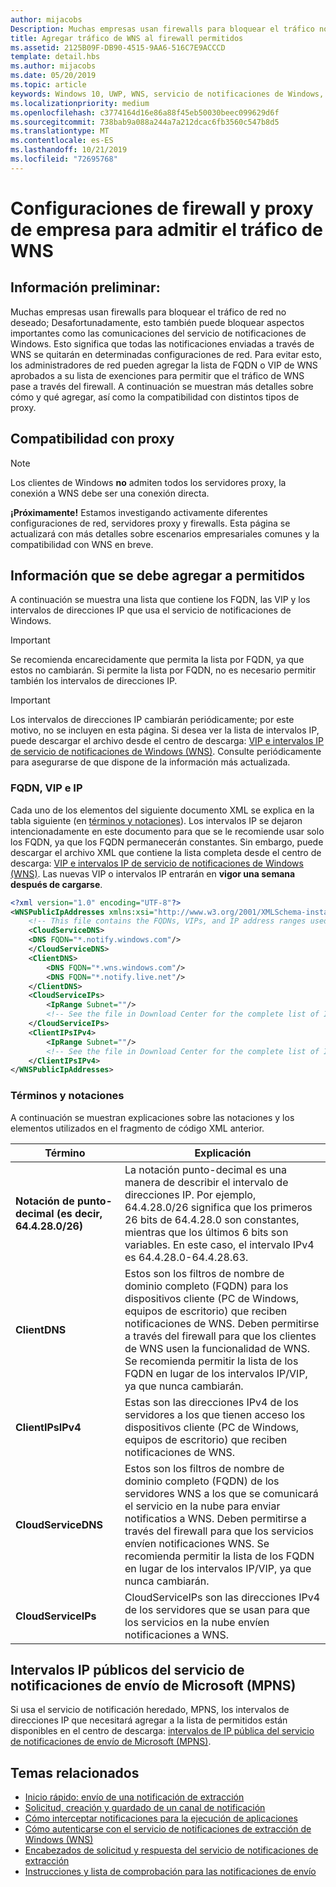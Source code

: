```yaml
---
author: mijacobs
Description: Muchas empresas usan firewalls para bloquear el tráfico no deseado. Este documento describe cómo permitir que el tráfico de WNS pase a través de firewalls.
title: Agregar tráfico de WNS al firewall permitidos
ms.assetid: 2125B09F-DB90-4515-9AA6-516C7E9ACCCD
template: detail.hbs
ms.author: mijacobs
ms.date: 05/20/2019
ms.topic: article
keywords: Windows 10, UWP, WNS, servicio de notificaciones de Windows, notificación, Windows, firewall, solución de problemas, IP, tráfico, empresa, red, IPv4, VIP, FQDN, dirección IP pública
ms.localizationpriority: medium
ms.openlocfilehash: c3774164d16e86a88f45eb50030beec099629d6f
ms.sourcegitcommit: 738bab9a088a244a7a212dcac6fb3560c547b8d5
ms.translationtype: MT
ms.contentlocale: es-ES
ms.lasthandoff: 10/21/2019
ms.locfileid: "72695768"
---
```

# <a name="enterprise-firewall-and-proxy-configurations-to-support-wns-traffic"></a>Configuraciones de firewall y proxy de empresa para admitir el tráfico de WNS

## <a name="background"></a>Información preliminar:
Muchas empresas usan firewalls para bloquear el tráfico de red no deseado; Desafortunadamente, esto también puede bloquear aspectos importantes como las comunicaciones del servicio de notificaciones de Windows. Esto significa que todas las notificaciones enviadas a través de WNS se quitarán en determinadas configuraciones de red. Para evitar esto, los administradores de red pueden agregar la lista de FQDN o VIP de WNS aprobados a su lista de exenciones para permitir que el tráfico de WNS pase a través del firewall. A continuación se muestran más detalles sobre cómo y qué agregar, así como la compatibilidad con distintos tipos de proxy.

## <a name="proxy-support"></a>Compatibilidad con proxy

> [!Note]
> Los clientes de Windows **no** admiten todos los servidores proxy, la conexión a WNS debe ser una conexión directa.

**¡Próximamente!** Estamos investigando activamente diferentes configuraciones de red, servidores proxy y firewalls. Esta página se actualizará con más detalles sobre escenarios empresariales comunes y la compatibilidad con WNS en breve.


## <a name="what-information-should-be-added-to-the-allowlist"></a>Información que se debe agregar a permitidos
A continuación se muestra una lista que contiene los FQDN, las VIP y los intervalos de direcciones IP que usa el servicio de notificaciones de Windows. 

> [!IMPORTANT]
> Se recomienda encarecidamente que permita la lista por FQDN, ya que estos no cambiarán. Si permite la lista por FQDN, no es necesario permitir también los intervalos de direcciones IP.

> [!IMPORTANT]
> Los intervalos de direcciones IP cambiarán periódicamente; por este motivo, no se incluyen en esta página. Si desea ver la lista de intervalos IP, puede descargar el archivo desde el centro de descarga: [VIP e intervalos IP de servicio de notificaciones de Windows (WNS)](https://www.microsoft.com/download/details.aspx?id=44238). Consulte periódicamente para asegurarse de que dispone de la información más actualizada. 


### <a name="fqdns-vips-and-ips"></a>FQDN, VIP e IP
Cada uno de los elementos del siguiente documento XML se explica en la tabla siguiente (en [términos y notaciones](#terms-and-notations)). Los intervalos IP se dejaron intencionadamente en este documento para que se le recomiende usar solo los FQDN, ya que los FQDN permanecerán constantes. Sin embargo, puede descargar el archivo XML que contiene la lista completa desde el centro de descarga: [VIP e intervalos IP de servicio de notificaciones de Windows (WNS)](https://www.microsoft.com/download/details.aspx?id=44238). Las nuevas VIP o intervalos IP entrarán en **vigor una semana después de cargarse**.

```XML
<?xml version="1.0" encoding="UTF-8"?>
<WNSPublicIpAddresses xmlns:xsi="http://www.w3.org/2001/XMLSchema-instance" xmlns:xsd="http://www.w3.org/2001/XMLSchema">
    <!-- This file contains the FQDNs, VIPs, and IP address ranges used by the Windows Notification Service. A new text file will be uploaded every time a new VIP or IP range is released in production.  Please copy the below information and perform the necessary changes on your site. Endpoints in CloudService nodes are used for cloud services to send notifications to WNS. Endpoints in Client nodes are used by devices to receive notifications from WNS. --> 
    <CloudServiceDNS>
    <DNS FQDN="*.notify.windows.com"/>
    </CloudServiceDNS>
    <ClientDNS>
        <DNS FQDN="*.wns.windows.com"/>
        <DNS FQDN="*.notify.live.net"/>
    </ClientDNS>
    <CloudServiceIPs>
        <IpRange Subnet=""/>
        <!-- See the file in Download Center for the complete list of IP ranges -->
    </CloudServiceIPs>
    <ClientIPsIPv4>
        <IpRange Subnet=""/>
        <!-- See the file in Download Center for the complete list of IP ranges -->
    </ClientIPsIPv4>
</WNSPublicIpAddresses>

```

### <a name="terms-and-notations"></a>Términos y notaciones
A continuación se muestran explicaciones sobre las notaciones y los elementos utilizados en el fragmento de código XML anterior.

| Término | Explicación |
|---|---|
| **Notación de punto-decimal (es decir, 64.4.28.0/26)** | La notación punto-decimal es una manera de describir el intervalo de direcciones IP. Por ejemplo, 64.4.28.0/26 significa que los primeros 26 bits de 64.4.28.0 son constantes, mientras que los últimos 6 bits son variables.  En este caso, el intervalo IPv4 es 64.4.28.0-64.4.28.63. |
| **ClientDNS** | Estos son los filtros de nombre de dominio completo (FQDN) para los dispositivos cliente (PC de Windows, equipos de escritorio) que reciben notificaciones de WNS. Deben permitirse a través del firewall para que los clientes de WNS usen la funcionalidad de WNS.  Se recomienda permitir la lista de los FQDN en lugar de los intervalos IP/VIP, ya que nunca cambiarán. |
| **ClientIPsIPv4** | Estas son las direcciones IPv4 de los servidores a los que tienen acceso los dispositivos cliente (PC de Windows, equipos de escritorio) que reciben notificaciones de WNS. |
| **CloudServiceDNS** | Estos son los filtros de nombre de dominio completo (FQDN) de los servidores WNS a los que se comunicará el servicio en la nube para enviar notificatios a WNS. Deben permitirse a través del firewall para que los servicios envíen notificaciones WNS.  Se recomienda permitir la lista de los FQDN en lugar de los intervalos IP/VIP, ya que nunca cambiarán.|
| **CloudServiceIPs** | CloudServiceIPs son las direcciones IPv4 de los servidores que se usan para que los servicios en la nube envíen notificaciones a WNS.  |


## <a name="microsoft-push-notifications-service-mpns-public-ip-ranges"></a>Intervalos IP públicos del servicio de notificaciones de envío de Microsoft (MPNS)
Si usa el servicio de notificación heredado, MPNS, los intervalos de direcciones IP que necesitará agregar a la lista de permitidos están disponibles en el centro de descarga: [intervalos de IP pública del servicio de notificaciones de envío de Microsoft (MPNS)](https://www.microsoft.com/download/details.aspx?id=44535).


## <a name="related-topics"></a>Temas relacionados

* [Inicio rápido: envío de una notificación de extracción](https://docs.microsoft.com/previous-versions/windows/apps/hh868252(v=win.10))
* [Solicitud, creación y guardado de un canal de notificación](https://docs.microsoft.com/previous-versions/windows/apps/hh465412(v=win.10))
* [Cómo interceptar notificaciones para la ejecución de aplicaciones](https://docs.microsoft.com/previous-versions/windows/apps/jj709907(v=win.10))
* [Cómo autenticarse con el servicio de notificaciones de extracción de Windows (WNS)](https://docs.microsoft.com/previous-versions/windows/apps/hh465407(v=win.10))
* [Encabezados de solicitud y respuesta del servicio de notificaciones de extracción](https://docs.microsoft.com/previous-versions/windows/apps/hh465435(v=win.10))
* [Instrucciones y lista de comprobación para las notificaciones de envío](https://docs.microsoft.com/windows/uwp/controls-and-patterns/tiles-and-notifications-windows-push-notification-services--wns--overview)
 
